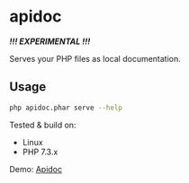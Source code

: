 # apidoc

***!!! EXPERIMENTAL !!!***

Serves your PHP files as local documentation.

## Usage

```sh
php apidoc.phar serve --help
```

Tested & build on:

- Linux
- PHP 7.3.x

Demo: [Apidoc](http://phpdoc.herokuapp.com)
